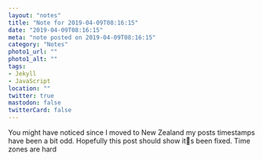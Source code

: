 ```yaml
---
layout: "notes"
title: "Note for 2019-04-09T08:16:15"
date: "2019-04-09T08:16:15"
meta: "note posted on 2019-04-09T08:16:15"
category: "Notes"
photo1_url: ""
photo1_alt: ""
tags:
- Jekyll
- JavaScript
location: ""
twitter: true
mastodon: false
twitterCard: false
---
```

You might have noticed since I moved to New Zealand my posts timestamps have been a bit odd. Hopefully this post should show its been fixed. Time zones are hard
